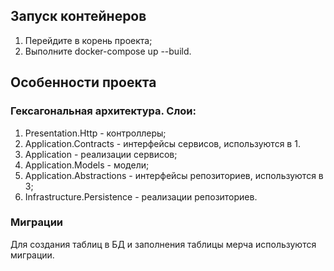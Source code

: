 
## Запуск контейнеров
1. Перейдите в корень проекта;
2. Выполните docker-compose up --build.

## Особенности проекта
### Гексагональная архитектура. Слои:
  1. Presentation.Http - контроллеры;
  2. Application.Contracts - интерфейсы сервисов, используются в 1.
  3. Application - реализации сервисов;
  4. Application.Models - модели;
  5. Application.Abstractions - интерфейсы репозиториев, используются в 3;
  6. Infrastructure.Persistence - реализации репозиториев.
### Миграции
Для создания таблиц в БД и заполнения таблицы мерча используются миграции.
